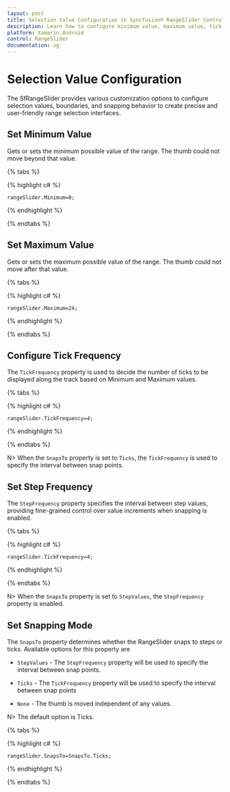 ```yaml
---
layout: post
title: Selection Value Configuration in Syncfusion® RangeSlider Control for Xamarin.Android
description: Learn how to configure minimum value, maximum value, tick frequency, step frequency, and snapping behavior for RangeSlider
platform: Xamarin.Android
control: RangeSlider
documentation: ug
---
```


# Selection Value Configuration

The SfRangeSlider provides various customization options to configure selection values, boundaries, and snapping behavior to create precise and user-friendly range selection interfaces.
## Set Minimum Value

Gets or sets the minimum possible value of the range. The thumb could not move beyond that value.

{% tabs %}

{% highlight c# %}

	rangeSlider.Minimum=0;

{% endhighlight %}

{% endtabs %}

## Set Maximum Value

Gets or sets the maximum possible value of the range. The thumb could not move after that value.

{% tabs %}

{% highlight c# %}

	rangeSlider.Maximum=24;

{% endhighlight %}

{% endtabs %}

## Configure Tick Frequency

The `TickFrequency` property is used to decide the number of ticks to be displayed along the track based on Minimum and Maximum values.

{% tabs %}

{% highlight c# %}

	rangeSlider.TickFrequency=4;

{% endhighlight %}

{% endtabs %}

N> When the `SnapsTo` property is set to `Ticks`, the `TickFrequency` is used to specify the interval between snap points.

## Set Step Frequency

The `StepFrequency` property specifies the interval between step values, providing fine-grained control over value increments when snapping is enabled.

{% tabs %}

{% highlight c# %}

	rangeSlider.TickFrequency=4;

{% endhighlight %}

{% endtabs %}

N> When the `SnapsTo` property is set to `StepValues`, the `StepFrequency` property is enabled.

## Set Snapping Mode

The `SnapsTo` property determines whether the RangeSlider snaps to steps or ticks. Available options for this property are

* `StepValues` - The `StepFrequency` property will be used to specify the interval between snap points.

* `Ticks` - The `TickFrequency` property will be used to specify the interval between snap points

* `None` - The thumb is moved independent of any values.

N> The default option is Ticks.

{% tabs %}

{% highlight c# %}

	rangeSlider.SnapsTo=SnapsTo.Ticks;

{% endhighlight %}

{% endtabs %}
